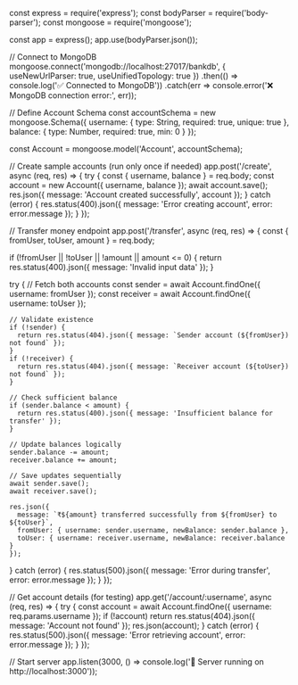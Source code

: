 const express = require('express');
const bodyParser = require('body-parser');
const mongoose = require('mongoose');

const app = express();
app.use(bodyParser.json());

// Connect to MongoDB
mongoose.connect('mongodb://localhost:27017/bankdb', {
  useNewUrlParser: true,
  useUnifiedTopology: true
})
.then(() => console.log('✅ Connected to MongoDB'))
.catch(err => console.error('❌ MongoDB connection error:', err));

// Define Account Schema
const accountSchema = new mongoose.Schema({
  username: { type: String, required: true, unique: true },
  balance: { type: Number, required: true, min: 0 }
});

const Account = mongoose.model('Account', accountSchema);

// Create sample accounts (run only once if needed)
app.post('/create', async (req, res) => {
  try {
    const { username, balance } = req.body;
    const account = new Account({ username, balance });
    await account.save();
    res.json({ message: 'Account created successfully', account });
  } catch (error) {
    res.status(400).json({ message: 'Error creating account', error: error.message });
  }
});

// Transfer money endpoint
app.post('/transfer', async (req, res) => {
  const { fromUser, toUser, amount } = req.body;

  if (!fromUser || !toUser || !amount || amount <= 0) {
    return res.status(400).json({ message: 'Invalid input data' });
  }

  try {
    // Fetch both accounts
    const sender = await Account.findOne({ username: fromUser });
    const receiver = await Account.findOne({ username: toUser });

    // Validate existence
    if (!sender) {
      return res.status(404).json({ message: `Sender account (${fromUser}) not found` });
    }
    if (!receiver) {
      return res.status(404).json({ message: `Receiver account (${toUser}) not found` });
    }

    // Check sufficient balance
    if (sender.balance < amount) {
      return res.status(400).json({ message: 'Insufficient balance for transfer' });
    }

    // Update balances logically
    sender.balance -= amount;
    receiver.balance += amount;

    // Save updates sequentially
    await sender.save();
    await receiver.save();

    res.json({
      message: `₹${amount} transferred successfully from ${fromUser} to ${toUser}`,
      fromUser: { username: sender.username, newBalance: sender.balance },
      toUser: { username: receiver.username, newBalance: receiver.balance }
    });
  } catch (error) {
    res.status(500).json({ message: 'Error during transfer', error: error.message });
  }
});

// Get account details (for testing)
app.get('/account/:username', async (req, res) => {
  try {
    const account = await Account.findOne({ username: req.params.username });
    if (!account) return res.status(404).json({ message: 'Account not found' });
    res.json(account);
  } catch (error) {
    res.status(500).json({ message: 'Error retrieving account', error: error.message });
  }
});

// Start server
app.listen(3000, () => console.log('🚀 Server running on http://localhost:3000'));
